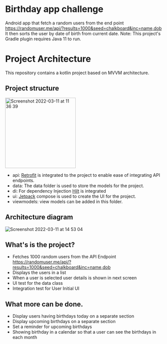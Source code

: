 # Birthday app challenge

Android app that fetch a random users from the end point https://randomuser.me/api/?results=1000&seed=chalkboard&inc=name,dob
It then sorts the user by date of birth from current date.
Note: This project's Gradle plugin requires Java 11 to run.

# Project Architecture
This repository contains a kotlin project based on MVVM architecture.

## Project structure

<img width="226" alt="Screenshot 2022-03-11 at 11 36 39" src="https://user-images.githubusercontent.com/62835354/157862675-8013011e-a84a-44ab-8273-7aea36b965e5.png">

* api: [Retrofit](https://square.github.io/retrofit/) is integrated to the project to enable ease of integrating API endpoints.
* data: The data folder is used to store the models for the project.
* di: For dependency Injection [Hilt](https://developer.android.com/training/dependency-injection/hilt-android) is integrated
* ui: [Jetpack](https://developer.android.com/jetpack/compose) compose is used to create the UI for the project.
* viewmodels: view models can be added in this folder.

## Architecture diagram

![Screenshot 2022-03-11 at 14 53 04](https://user-images.githubusercontent.com/62835354/157891102-7442eeec-3561-4440-96fb-da9282a662c1.png)

## What's is the project?

* Fetches 1000 random users from the API Endpoint  https://randomuser.me/api/?results=1000&seed=chalkboard&inc=name,dob
* Displays the users in a list
* When a user is selected user details is shown in next screen
* UI test for the data class
* Integration test for User Initial UI

## What more can be done.

* Display users having birthdays today on a separate section
* Display upcoming birthdays on a separate section
* Set a reminder for upcoming birthdays
* Showing birthday in a calendar so that a user can see the birthdays in each month
